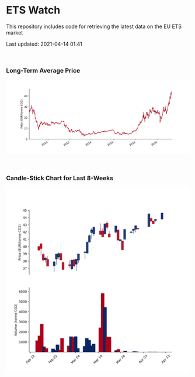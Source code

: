 # ETS Watch

This repository includes code for retrieving the latest data on the EU ETS market

Last updated: 2021-04-14 01:41

<br>

### Long-Term Average Price

![Long-term average](img/long_term_avg.png)

<br>

### Candle-Stick Chart for Last 8-Weeks

![Open, High, Low, Close & Volume](img/ohlc_vol.png)

